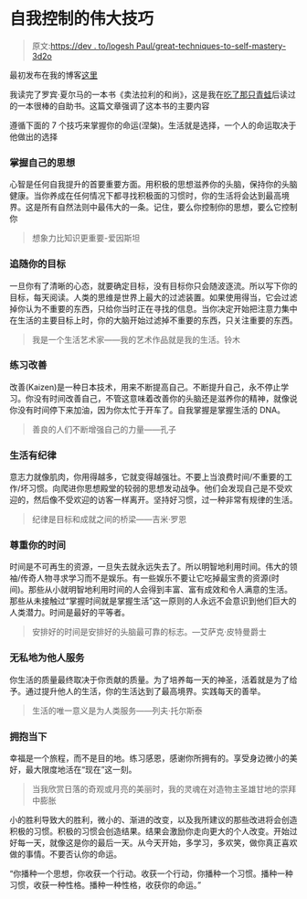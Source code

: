 # 自我控制的伟大技巧

> 原文:[https://dev . to/logesh Paul/great-techniques-to-self-mastery-3d2o](https://dev.to/logeshpaul/great-techniques-to-self-mastery-3d2o)

最初发布在我的博客[这里](http://www.logeshpaul.com/blog/great-techniques-to-self-mastery/)

我读完了罗宾·夏尔马的一本书《卖法拉利的和尚》，这是我在[吃了那只青蛙](https://www.goodreads.com/book/show/95887.Eat_That_Frog_?ac=1&from_search=true)后读过的一本很棒的自助书。这篇文章强调了这本书的主要内容

遵循下面的 7 个技巧来掌握你的命运(涅槃)。生活就是选择，一个人的命运取决于他做出的选择

### [](#master-your-mind)掌握自己的思想

心智是任何自我提升的首要重要方面。用积极的思想滋养你的头脑，保持你的头脑健康。当你养成在任何情况下都寻找积极面的习惯时，你的生活将会达到最高境界。这是所有自然法则中最伟大的一条。记住，要么你控制你的思想，要么它控制你

> 想象力比知识更重要-爱因斯坦

### [](#follow-your-purpose)追随你的目标

一旦你有了清晰的心态，就要确定目标，没有目标你只会随波逐流。所以写下你的目标，每天阅读。人类的思维是世界上最大的过滤装置。如果使用得当，它会过滤掉你认为不重要的东西，只给你当时正在寻找的信息。当你决定开始把注意力集中在生活的主要目标上时，你的大脑开始过滤掉不重要的东西，只关注重要的东西。

> 我是一个生活艺术家——我的艺术作品就是我的生活。铃木

### [](#practice-kaizen)练习改善

改善(Kaizen)是一种日本技术，用来不断提高自己。不断提升自己，永不停止学习。你没有时间改善自己，不管这意味着改善你的头脑还是滋养你的精神，就像说你没有时间停下来加油，因为你太忙于开车了。自我掌握是掌握生活的 DNA。

> 善良的人们不断增强自己的力量——孔子

### [](#live-with-discipline)生活有纪律

意志力就像肌肉，你用得越多，它就变得越强壮。不要上当浪费时间/不重要的工作/坏习惯。向爬进你思想殿堂的较弱的思想发动战争。他们会发现自己是不受欢迎的，然后像不受欢迎的访客一样离开。坚持好习惯，过一种非常有规律的生活。

> 纪律是目标和成就之间的桥梁——吉米·罗恩

### [](#respect-your-time)尊重你的时间

时间是不可再生的资源，一旦失去就永远失去了。所以明智地利用时间。伟大的领袖/传奇人物寻求学习而不是娱乐。有一些娱乐不要让它吃掉最宝贵的资源(时间)。那些从小就明智地利用时间的人会得到丰富、富有成效和令人满意的生活。那些从未接触过“掌握时间就是掌握生活”这一原则的人永远不会意识到他们巨大的人类潜力。时间是最好的平等者。

> 安排好的时间是安排好的头脑最可靠的标志。—艾萨克·皮特曼爵士

### [](#selflessly-serve-others)无私地为他人服务

你生活的质量最终取决于你贡献的质量。为了培养每一天的神圣，活着就是为了给予。通过提升他人的生活，你的生活达到了最高境界。实践每天的善举。

> 生活的唯一意义是为人类服务——列夫·托尔斯泰

### [](#embrace-the-present)拥抱当下

幸福是一个旅程，而不是目的地。练习感恩，感谢你所拥有的。享受身边微小的美好，最大限度地活在“现在”这一刻。

> 当我欣赏日落的奇观或月亮的美丽时，我的灵魂在对造物主圣雄甘地的崇拜中膨胀

小的胜利导致大的胜利，微小的、渐进的改变，以及我所建议的那些改进将会创造积极的习惯。积极的习惯会创造结果。结果会激励你走向更大的个人改变。开始过好每一天，就像这是你的最后一天。从今天开始，多学习，多欢笑，做你真正喜欢做的事情。不要否认你的命运。

“你播种一个思想，你收获一个行动。收获一个行动，你播种一个习惯。播种一种习惯，收获一种性格。播种一种性格，收获你的命运。”